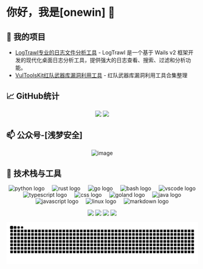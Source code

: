 # 你好，我是[onewin] 👋


## 🚀 我的项目


- [LogTrawl专业的日志文件分析工具](https://github.com/onewinner/LogTrawl) - LogTrawl 是一个基于 Wails v2 框架开发的现代化桌面日志分析工具，提供强大的日志查看、搜索、过滤和分析功能。
- [VulToolsKit红队武器库漏洞利用工具](https://github.com/onewinner/VulToolsKit) - 红队武器库漏洞利用工具合集整理

## 📈 GitHub统计

<p align="center">
  <img align="" height="137px" src="https://github-readme-stats.vercel.app/api?username=onewinner&hide_title=true&hide_border=true&show_icons=true&include_all_commits=true&line_height=21&bg_color=0,EC6C6C,FFD479,FFFC79,73FA79&theme=graywhite&locale=cn" />
  <img align="" height="137px" src="https://github-readme-stats.vercel.app/api/top-langs/?username=onewinner&hide_title=true&hide_border=true&layout=compact&bg_color=0,73FA79,73FDFF,D783FF&theme=graywhite&locale=cn" />

</p>

## 📫 公众号-[浅梦安全]
<div align="center">
<img width="860" height="860" alt="image" src="https://mmbiz.qpic.cn/mmbiz_gif/icL6HdERILzfHykT0gmXJUulfjn07kRgTHpicFNcB57mSruVsmVVSZzOwAnYFx1ZN7CCzugvtdu4T6cMYDgysKJw/640?wx_fmt=gif&from=appmsg" />
</div>

## 🔧 技术栈与工具

<div align="center">
  <img src="https://cdn.jsdelivr.net/gh/devicons/devicon/icons/python/python-original.svg" height="40" alt="python logo"  />
  <img width="12" />
  <img src="https://cdn.jsdelivr.net/gh/devicons/devicon/icons/rust/rust-original.svg" height="40" alt="rust logo"  />
  <img width="12" />
  <img src="https://cdn.jsdelivr.net/gh/devicons/devicon/icons/go/go-original.svg" height="40" alt="go logo"  />
  <img width="12" />
  <img src="https://cdn.jsdelivr.net/gh/devicons/devicon/icons/bash/bash-original.svg" height="40" alt="bash logo"  />
  <img width="12" />
  <img src="https://cdn.jsdelivr.net/gh/devicons/devicon/icons/vscode/vscode-original.svg" height="40" alt="vscode logo"  />
  <img width="12" />
  <img src="https://cdn.jsdelivr.net/gh/devicons/devicon/icons/typescript/typescript-original.svg" height="40" alt="typescript logo"  />
  <img width="12" />
  <img src="https://cdn.jsdelivr.net/gh/devicons/devicon/icons/css3/css3-original.svg" height="40" alt="css logo"  />
  <img width="12" />
  <img src="https://cdn.jsdelivr.net/gh/devicons/devicon/icons/goland/goland-original.svg" height="40" alt="goland logo"  />
  <img width="12" />
  <img src="https://cdn.jsdelivr.net/gh/devicons/devicon/icons/java/java-original.svg" height="40" alt="java logo"  />
  <img width="12" />
  <img src="https://cdn.jsdelivr.net/gh/devicons/devicon/icons/javascript/javascript-original.svg" height="40" alt="javascript logo"  />
  <img width="12" />
  <img src="https://cdn.jsdelivr.net/gh/devicons/devicon/icons/linux/linux-original.svg" height="40" alt="linux logo"  />
  <img width="12" />
  <img src="https://cdn.jsdelivr.net/gh/devicons/devicon/icons/markdown/markdown-original.svg" height="40" alt="markdown logo"  />
</div>


<div align="center">

[![](https://visitor-badge.laobi.icu/badge?page_id=onewinner)](https://visitor-badge.laobi.icu/badge?page_id=onewinner)
[![](https://img.shields.io/github/stars/onewinner?color=fefb7b&logo=Counter-Strike)](https://github-readme-stats.vercel.app/api?username=onewinner&hide_title=false&hide_border=true&show_icons=true&include_all_commits=true&line_height=20&bg_color=0,EC6C6C,FFD479,FFFC79,73FA79&theme=graywhite&locale=cn)
[![](https://img.shields.io/github/followers/onewinner?color=27da6b&logo=Handshake)](https://github.com/onewinner?tab=followers)
[![](https://img.shields.io/badge/%E5%85%AC%E4%BC%97%E5%8F%B7-%E6%B5%85%E6%A2%A6%E5%AE%89%E5%85%A8-71f9fe?logo=WeChat)]()

<img src="https://raw.githubusercontent.com/onewinner/onewinner/output/snake.svg" alt="Snake animation" />
